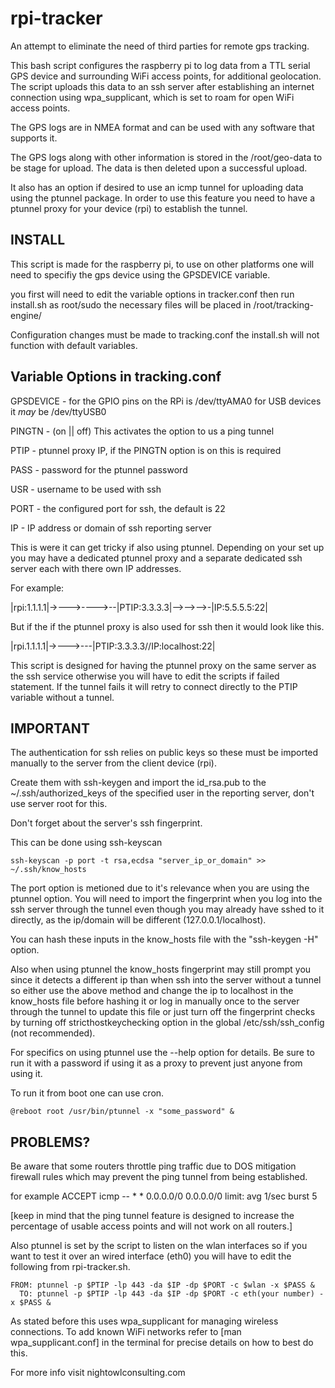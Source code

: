 # rpi-tracker

An attempt to eliminate the need of third parties for remote gps tracking.

This bash script configures the raspberry pi to log data from a
TTL serial GPS device and surrounding WiFi access points, 
for additional geolocation. The script uploads this data to an ssh 
server after establishing an internet connection using wpa_supplicant, 
which is set to roam for open WiFi access points.

The GPS logs are in NMEA format and can be used with any software 
that supports it.

The GPS logs along with other information is stored in the 
/root/geo-data to be stage for upload. The data is then deleted 
upon a successful upload.

It also has an option if desired to use an icmp tunnel for uploading data 
using the ptunnel package. In order to use this feature you need to have 
a ptunnel proxy for your device (rpi) to establish the tunnel.

## INSTALL
This script is made for the raspberry pi, to use on other platforms
one will need to specifiy the gps device using the GPSDEVICE variable. 
  
you first will need to edit the variable options in tracker.conf
then run install.sh as root/sudo the necessary files will be
placed in /root/tracking-engine/ 

Configuration changes must be made to tracking.conf the install.sh
will not function with default variables.

## Variable Options in tracking.conf   

GPSDEVICE - for the GPIO pins on the RPi is /dev/ttyAMA0
for USB devices it *may* be /dev/ttyUSB0

PINGTN - (on || off)  This activates the option to us a ping tunnel

PTIP - ptunnel proxy IP, if the PINGTN option is on this is required 

PASS - password for the ptunnel password

USR - username to be used with ssh 

PORT - the configured port for ssh, the default is 22

IP - IP address or domain of ssh reporting server

This is were it can get tricky if also using ptunnel. Depending on 
your set up you may have a dedicated ptunnel proxy and a separate 
dedicated ssh server each with there own IP addresses. 
 
 For example: 

 |rpi:1.1.1.1|->--->---->--|PTIP:3.3.3.3|-->-->-->-|IP:5.5.5.5:22| 


But if the if the ptunnel proxy is also used for ssh then 
it would look like this.

 |rpi.1.1.1.1|->--->---|PTIP:3.3.3.3//IP:localhost:22| 

This script is designed for having the ptunnel proxy on the same 
server as the ssh service otherwise you will have to edit the 
scripts if failed statement. If the tunnel fails it will 
retry to connect directly to the PTIP variable without a tunnel. 
 

## IMPORTANT

The authentication for ssh relies on public keys so these must be 
imported manually to the server from the client device (rpi).

Create them with ssh-keygen and import the id_rsa.pub to 
the ~/.ssh/authorized_keys of the specified user in the 
reporting server, don't use server root for this.

Don't forget about the server's ssh fingerprint.

This can be done using ssh-keyscan

```
ssh-keyscan -p port -t rsa,ecdsa "server_ip_or_domain" >> ~/.ssh/know_hosts
```

The port option is metioned due to it's relevance when you are using the
ptunnel option. You will need to import the fingerprint when you
log into the ssh server through the tunnel even though you may
already have sshed to it directly, as the ip/domain will be different 
(127.0.0.1/localhost). 

You can hash these inputs in the know_hosts file with 
the "ssh-keygen -H" option. 

Also when using ptunnel the know_hosts fingerprint may still prompt 
you since it detects a different ip than when ssh into the server
without a tunnel so either use the above method and change the ip 
to localhost in the know_hosts file before hashing it or log in manually 
once to the server through the tunnel to update this file or just turn 
off the fingerprint checks by turning off stricthostkeychecking option 
in the global /etc/ssh/ssh_config (not recommended).


For specifics on using ptunnel use the --help option for details. 
Be sure to run it with a password if using it as a proxy to prevent 
just anyone from using it.

To run it from boot one can use cron.

```
@reboot root /usr/bin/ptunnel -x "some_password" &
```

## PROBLEMS?
Be aware that some routers throttle ping traffic due to DOS mitigation 
firewall rules which may prevent the ping tunnel from being established.

for example
ACCEPT   icmp  --  *   *   0.0.0.0/0   0.0.0.0/0   limit: avg 1/sec burst 5 

[keep in mind that the ping tunnel feature is designed to increase the 
percentage of usable access points and will not work on all routers.]

Also ptunnel is set by the script to listen on the wlan interfaces so if 
you want to test it over an wired interface (eth0) you will have to 
edit the following from rpi-tracker.sh.

```
FROM: ptunnel -p $PTIP -lp 443 -da $IP -dp $PORT -c $wlan -x $PASS &
  TO: ptunnel -p $PTIP -lp 443 -da $IP -dp $PORT -c eth(your number) -x $PASS &   
```
As stated before this uses wpa_supplicant for managing wireless 
connections. To add known WiFi networks refer to [man wpa_supplicant.conf] 
in the terminal for precise details on how to best do this.

For more info visit nightowlconsulting.com
